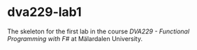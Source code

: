 # dva229-lab1
The skeleton for the first lab in the course _DVA229 - Functional Programming with F#_ at Mälardalen University.
